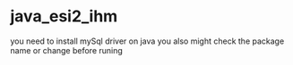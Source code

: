 # java_esi2_ihm
you need to install mySql driver on java
you also might check the package name or change before runing
